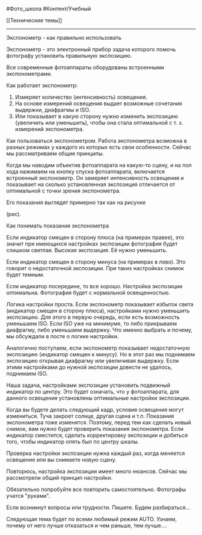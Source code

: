 #Фото_школа #Контент/Учебный 

[[Технические темы]]

__________
Экспонометр - как правильно использовать

Экспонометр - это электронный прибор задача которого помочь фотографу установить правильную экспозицию.

Все современные фотоаппараты оборудованы встроенными экспонометрами.

Как работает экспонометр:
1. Измеряет количество (интенсивность) освещения.
2. На основе измерений освещения выдает возможные сочетания выдержки, диафрагмы и ISO. 
3. Или показывает в какую сторону нужно изменить экспозицию (увеличить или уменьшить), чтобы она стала оптимальной с т. з. измерений экспонометра. 



Как пользоваться экспонометром.
Работа экспонометра возможна в разных режимах у каждого из которых есть свои особенности. Сейчас мы рассматриваем общие принципы.

Когда мы наводим объектив фотоаппарата на какую-то сцену, и на пол хода нажимаем на кнопку спуска фотоаппарата, включается встроенный экспонометр. Он замеряет интенсивность освещения и показывает на сколько установленная экспозиция отличается от оптимальной с точки зрения экспонометра. 

Его показания выглядят примерно так как на рисунке

(рис).

Как понимать показания экспонометра

Если индикатор смещен в сторону плюса (на примерах правее), это значит при имеющихся настройках экспозиции фотография будет слишком светлая. Высокая экспозиция. Её нужно уменьшить.

Если индикатор смещен в сторону минуса (на примерах в лево). Это говорит о недостаточной экспозиции. При таких настройках снимок будет темным.

Если индикатор посередине, то все хорошо. Настройка экспозиции оптимальна. Фотография будет с нормальной освещенностью.

Логика настройки проста. Если экспонометр показывает избыток света (индикатор смещен в сторону плюса), настройками нужно уменьшить экспозицию. Для этого в первую очередь, если есть возможность уменьшаем ISO. Если ISO уже на минимуме, то либо прикрываем диафрагму, либо уменьшаем выдержку. Что именно выбрать и почему, мы обсуждали в посте о логике настройки.

Аналогично поступаем, если экспонометр показывает недостаточную экспозицию (индикатор смещен к минусу). Но в этот раз мы поднимаем экспозицию открывая диафрагму или увеличивая выдержку. Если этими настройками до нужной экспозиции довести не удалось, поднимаем ISO.

Наша задача, настройками экспозиции установить подвижный индикатор по центру. 
Это будет означать, что у фотоаппарата, для данного освещения установлены оптимальные настройки экспозиции.

Когда вы будете делать следующий кадр, условия освещения могут измениться. Туча закроет солнце, другая сцена и т.п. Показания экспонометра тоже изменятся. Поэтому, перед тем как сделать новый снимок, вам нужно будет проверить показания экспонометра. Если индикатор сместится, сделать корректировку экспозиции и добиться того, чтобы индикатор опять был по центру шкалы. 

Проверка настройки экспозиции нужна каждый раз, когда меняется освещение или вы снимаете новую сцену.

Повторюсь, настройка экспозиции имеет много нюансов. Сейчас мы рассмотрели общий принцип настройки.

Обязательно попробуйте все повторить самостоятельно. 
Фотографы учатся "руками".

Если возникнут вопросы или трудности. Пишите. Будем разбираться...

Следующая тема будет по всеми любимый режим AUTO.
Узнаем, почему от него лучше отказаться и чем раньше, тем лучше....








